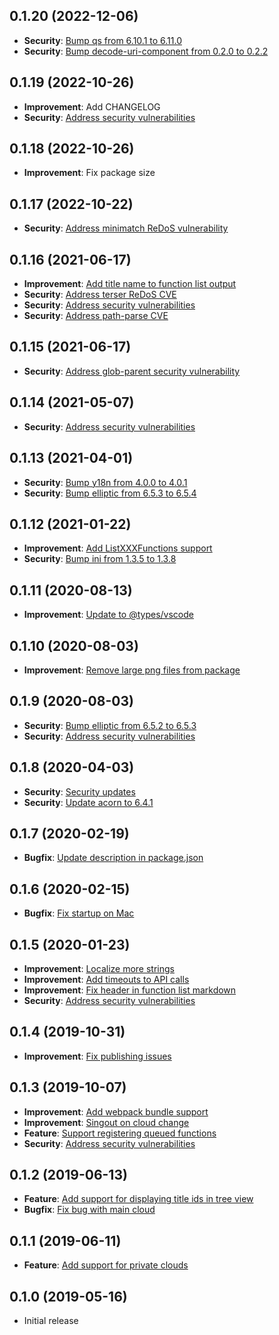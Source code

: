## 0.1.20 (2022-12-06)
* __Security__: [Bump qs from 6.10.1 to 6.11.0](https://github.com/PlayFab/vscode-playfab-explorer/pull/93)
* __Security__: [Bump decode-uri-component from 0.2.0 to 0.2.2](https://github.com/PlayFab/vscode-playfab-explorer/pull/92)

## 0.1.19 (2022-10-26)
* __Improvement__: Add CHANGELOG
* __Security__: [Address security vulnerabilities](https://github.com/PlayFab/vscode-playfab-explorer/pull/90)

## 0.1.18 (2022-10-26)
* __Improvement__: Fix package size

## 0.1.17 (2022-10-22)
* __Security__: [Address minimatch ReDoS vulnerability](https://github.com/PlayFab/vscode-playfab-explorer/pull/87)

## 0.1.16 (2021-06-17)
* __Improvement__: [Add title name to function list output](https://github.com/PlayFab/vscode-playfab-explorer/pull/86)
* __Security__: [Address terser ReDoS CVE](https://github.com/PlayFab/vscode-playfab-explorer/pull/85)
* __Security__: [Address security vulnerabilities](https://github.com/PlayFab/vscode-playfab-explorer/pull/83)
* __Security__: [Address path-parse CVE](https://github.com/PlayFab/vscode-playfab-explorer/pull/80)

## 0.1.15 (2021-06-17)
* __Security__: [Address glob-parent security vulnerability](https://github.com/PlayFab/vscode-playfab-explorer/pull/77)

## 0.1.14 (2021-05-07)
* __Security__: [Address security vulnerabilities](https://github.com/PlayFab/vscode-playfab-explorer/pull/76)

## 0.1.13 (2021-04-01)
* __Security__: [Bump y18n from 4.0.0 to 4.0.1](https://github.com/PlayFab/vscode-playfab-explorer/pull/73)
* __Security__: [Bump elliptic from 6.5.3 to 6.5.4](https://github.com/PlayFab/vscode-playfab-explorer/pull/72)

## 0.1.12 (2021-01-22)
* __Improvement__: [Add ListXXXFunctions support](https://github.com/PlayFab/vscode-playfab-explorer/pull/69)
* __Security__: [Bump ini from 1.3.5 to 1.3.8](https://github.com/PlayFab/vscode-playfab-explorer/pull/70)

## 0.1.11 (2020-08-13)
* __Improvement__: [Update to @types/vscode](https://github.com/PlayFab/vscode-playfab-explorer/pull/68)

## 0.1.10 (2020-08-03)
* __Improvement__: [Remove large png files from package](https://github.com/PlayFab/vscode-playfab-explorer/pull/67)

## 0.1.9 (2020-08-03)
* __Security__: [Bump elliptic from 6.5.2 to 6.5.3](https://github.com/PlayFab/vscode-playfab-explorer/pull/66)
* __Security__: [Address security vulnerabilities](https://github.com/PlayFab/vscode-playfab-explorer/pull/65)

## 0.1.8 (2020-04-03)
* __Security__: [Security updates](https://github.com/PlayFab/vscode-playfab-explorer/pull/61)
* __Security__: [Update acorn to 6.4.1](https://github.com/PlayFab/vscode-playfab-explorer/pull/56)

## 0.1.7 (2020-02-19)
* __Bugfix__: [Update description in package.json](https://github.com/PlayFab/vscode-playfab-explorer/pull/55)

## 0.1.6 (2020-02-15)
* __Bugfix__: [Fix startup on Mac](https://github.com/PlayFab/vscode-playfab-explorer/pull/54)

## 0.1.5 (2020-01-23)
* __Improvement__: [Localize more strings](https://github.com/PlayFab/vscode-playfab-explorer/pull/53)
* __Improvement__: [Add timeouts to API calls](https://github.com/PlayFab/vscode-playfab-explorer/pull/46)
* __Improvement__: [Fix header in function list markdown](https://github.com/PlayFab/vscode-playfab-explorer/pull/48)
* __Security__: [Address security vulnerabilities](https://github.com/PlayFab/vscode-playfab-explorer/pull/49)

## 0.1.4 (2019-10-31)
* __Improvement__: [Fix publishing issues](https://github.com/PlayFab/vscode-playfab-explorer/pull/47)

## 0.1.3 (2019-10-07)
* __Improvement__: [Add webpack bundle support](https://github.com/PlayFab/vscode-playfab-explorer/pull/45)
* __Improvement__: [Singout on cloud change](https://github.com/PlayFab/vscode-playfab-explorer/pull/44)
* __Feature__: [Support registering queued functions](https://github.com/PlayFab/vscode-playfab-explorer/pull/40)
* __Security__: [Address security vulnerabilities](https://github.com/PlayFab/vscode-playfab-explorer/pull/43)

## 0.1.2 (2019-06-13)
* __Feature__: [Add support for displaying title ids in tree view](https://github.com/PlayFab/vscode-playfab-explorer/pull/37)
* __Bugfix__: [Fix bug with main cloud](https://github.com/PlayFab/vscode-playfab-explorer/pull/38)

## 0.1.1 (2019-06-11)
* __Feature__: [Add support for private clouds](https://github.com/PlayFab/vscode-playfab-explorer/pull/35)

## 0.1.0 (2019-05-16)
* Initial release